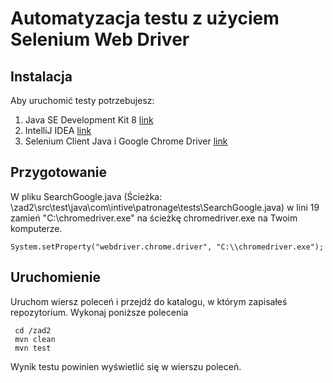 Automatyzacja testu z użyciem Selenium Web Driver
=======
## Instalacja
Aby uruchomić testy potrzebujesz:
1. Java SE Development Kit 8 [link](http://www.oracle.com/technetwork/java/javase/downloads/jdk8-downloads-2133151.html)
2. IntelliJ IDEA [link](https://www.jetbrains.com/idea/)
3. Selenium Client Java i Google Chrome Driver [link](http://www.seleniumhq.org/download/)

## Przygotowanie
W pliku SearchGoogle.java (Ścieżka: \zad2\src\test\java\com\intive\patronage\tests\SearchGoogle.java) w lini 19 zamień "C:\\chromedriver.exe" na ścieżkę chromedriver.exe na Twoim komputerze.

```
System.setProperty("webdriver.chrome.driver", "C:\\chromedriver.exe");
```

## Uruchomienie
Uruchom wiersz poleceń i przejdź do katalogu, w którym zapisałeś repozytorium.
Wykonaj poniższe polecenia

```
 cd /zad2
 mvn clean
 mvn test

```
Wynik testu powinien wyświetlić się w wierszu poleceń.
